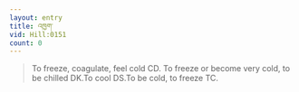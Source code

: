 ```yaml
---
layout: entry
title: འཁྱག་
vid: Hill:0151
count: 0
---
```

> To freeze, coagulate, feel cold CD\. To freeze or become very cold, to be chilled DK\.To cool DS\.To be cold, to freeze TC\.


